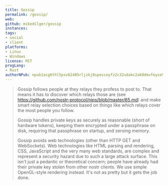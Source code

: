 ```yaml
---
title: Gossip
permalink: /gossip/
web: 
github: mikedilger/gossip
instances:
tags:
- social
- client
platforms:
- Linux
- Windows
license: MIT
progLang: 
- Rust
authorNPub: npub1acg6thl5psv62405rljzkj8spesceyfz2c32udakc2ak0dmvfeyse9p35c
---
```


> Gossip follows people at they relays they profess to post to. That means it has to discover which relays those are (see https://github.com/nostr-protocol/nips/blob/master/65.md) and make smart relay selection choices based on things like which relays cover the most people you follow.
>
> Gossip handles private keys as securely as reasonable (short of hardware tokens), keeping them encrypted under a passphrase on disk, requiring that passphrase on startup, and zeroing memory.
>
> Gossip avoids web technologies (other than HTTP GET and WebSockets). Web technologies like HTML parsing and rendering, CSS, JavaScript and the very many web standards, are complex and represent a security hazard due to such a large attack surface. This isn't just a pedantic or theoretical concern; people have already had their private key stolen from other nostr clients. We use simple OpenGL-style rendering instead. It's not as pretty but it gets the job done.


